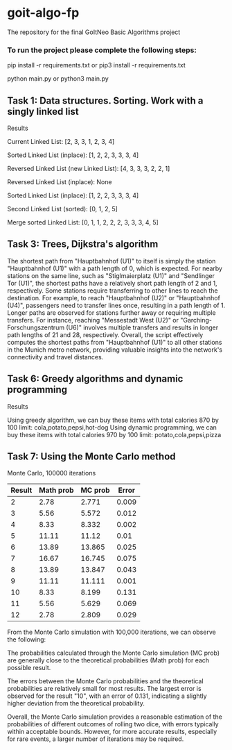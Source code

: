 # goit-algo-fp
The repository for the final GoItNeo Basic Algorithms project

### To run the project please complete the following steps:

pip install -r requirements.txt or pip3 install -r requirements.txt

python main.py or python3 main.py

## Task 1: Data structures. Sorting. Work with a singly linked list

Results

Current Linked List:            [2, 3, 3, 1, 2, 3, 4]

Sorted Linked List (inplace):   [1, 2, 2, 3, 3, 3, 4]

Reversed Linked List (new Linked List):  [4, 3, 3, 3, 2, 2, 1]

Reversed Linked List (inplace): None

Sorted Linked List (inplace):   [1, 2, 2, 3, 3, 3, 4]

Second Linked List (sorted):    [0, 1, 2, 5]

Merge sorted Linked List:       [0, 1, 1, 2, 2, 2, 3, 3, 3, 4, 5]

## Task 3: Trees, Dijkstra's algorithm

The shortest path from "Hauptbahnhof (U1)" to itself is simply the station "Hauptbahnhof (U1)" with a path length of 0, which is expected.
For nearby stations on the same line, such as "Stiglmaierplatz (U1)" and "Sendlinger Tor (U1)", the shortest paths have a relatively short path length of 2 and 1, respectively.
Some stations require transferring to other lines to reach the destination. For example, to reach "Hauptbahnhof (U2)" or "Hauptbahnhof (U4)", passengers need to transfer lines once, resulting in a path length of 1.
Longer paths are observed for stations further away or requiring multiple transfers. For instance, reaching "Messestadt West (U2)" or "Garching-Forschungszentrum (U6)" involves multiple transfers and results in longer path lengths of 21 and 28, respectively.
Overall, the script effectively computes the shortest paths from "Hauptbahnhof (U1)" to all other stations in the Munich metro network, providing valuable insights into the network's connectivity and travel distances.

## Task 6: Greedy algorithms and dynamic programming

Results

Using greedy algorithm, we can buy these items with total calories 870 by 100 limit:
cola,potato,pepsi,hot-dog
Using dynamic programming, we can buy these items with total calories 970 by 100 limit:
potato,cola,pepsi,pizza

## Task 7: Using the Monte Carlo method

Monte Carlo, 100000 iterations

|   Result |   Math prob |   MC prob |   Error |
| --- | --- | --- | --- |
|        2 |        2.78 |     2.771 |   0.009 |
|        3 |        5.56 |     5.572 |   0.012 |
|        4 |        8.33 |     8.332 |   0.002 |
|        5 |       11.11 |    11.12  |   0.01  |
|        6 |       13.89 |    13.865 |   0.025 |
|        7 |       16.67 |    16.745 |   0.075 |
|        8 |       13.89 |    13.847 |   0.043 |
|        9 |       11.11 |    11.111 |   0.001 |
|       10 |        8.33 |     8.199 |   0.131 |
|       11 |        5.56 |     5.629 |   0.069 |
|       12 |        2.78 |     2.809 |   0.029 |

From the Monte Carlo simulation with 100,000 iterations, we can observe the following:

The probabilities calculated through the Monte Carlo simulation (MC prob) are generally close to the theoretical probabilities (Math prob) for each possible result.

The errors between the Monte Carlo probabilities and the theoretical probabilities are relatively small for most results. The largest error is observed for the result "10", with an error of 0.131, indicating a slightly higher deviation from the theoretical probability.

Overall, the Monte Carlo simulation provides a reasonable estimation of the probabilities of different outcomes of rolling two dice, with errors typically within acceptable bounds. However, for more accurate results, especially for rare events, a larger number of iterations may be required.
